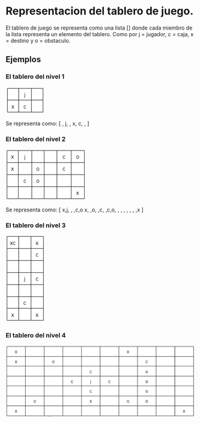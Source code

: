 # Representacion del tablero de juego.
El tablero de juego se representa como una lista [] donde cada miembro de la lista representa un elemento del tablero. 
Como por j = jugador, c = caja, x = destino y o = obstaculo.

## Ejemplos 
### El tablero del nivel 1
![Imagen del tablero del nivel 1](/imagenes/Nivel1.png)

Se representa como:
[ , j, , x, c, , ]
### El tablero del nivel 2
![Imagen del tablero del nivel 2](/imagenes/Nivel2.png)

Se representa como:
[ x,j, , ,c,o
  x, ,o, ,c, 
   ,c,o, , ,
   , , , , ,x ]

### El tablero del nivel 3
![Imagen del tablero del nivel 3](/imagenes/Nivel3.png)

### El tablero del nivel 4
![Imagen del tablero del nivel 3](/imagenes/Nivel4.png)